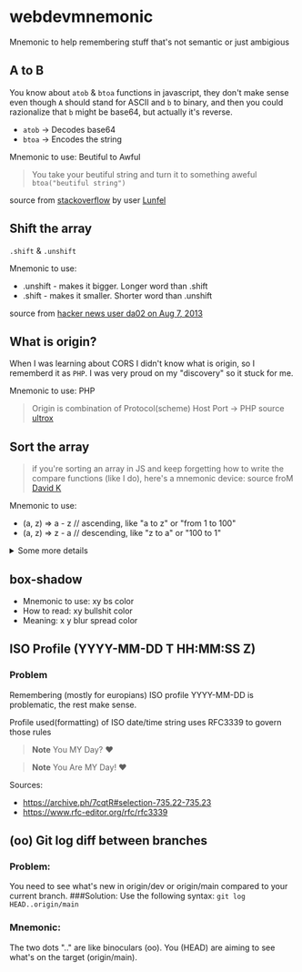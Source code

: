 # webdevmnemonic
Mnemonic to help remembering stuff that's not semantic or just ambigious


## A to B

You know about `atob` & `btoa` functions in javascript, they don't make sense even though `A` should stand for ASCII and `b` to binary, and then you could razionalize that `b` might  be base64, but actually it's reverse.

* `atob` -> Decodes base64 
* `btoa` -> Encodes the string

Mnemonic to use: Beutiful to Awful
> You take your beutiful string and turn it to something aweful `btoa("beutiful string")`

source from [stackoverflow](https://stackoverflow.com/a/65207102) by user [Lunfel](https://stackoverflow.com/users/1114113/lunfel)


## Shift the array

`.shift` & `.unshift`

Mnemonic to use:
* .unshift - makes it bigger. Longer word than .shift
* .shift - makes it smaller. Shorter word than .unshift

source from [hacker news user da02 on Aug 7, 2013](https://news.ycombinator.com/item?id=6171882)


## What is origin?
When I was learning about CORS I didn't know what is origin, so I rememberd it as `PHP`. I was very proud on my "discovery" so it stuck for me.

Mnemonic to use: PHP
> Origin is combination of Protocol(scheme) Host Port -> PHP
source [ultrox](https://github.com/ultrox/)

## Sort the array

>if you're sorting an array in JS and keep forgetting how to write the compare functions (like I do), here's a mnemonic device:
source froM [David K](https://twitter.com/davidkpiano/status/1292237580780605440)

Mnemonic to use:
* (a, z) => a - z // ascending, like "a to z" or "from 1 to 100"
* (a, z) => z - a // descending, like "z to a" or "100 to 1"

<details>
<summary>Some more details</summary>

```js
var someItems = ["Feb", "Jan", "Apr", "Dec", "Oct"];

function sortMonths(a, b){
  var correctMonthsOrder = ["Jan", "Feb", "Mar", "Apr", "May", "Jun", "Jul", "Aug", "Sep", "Oct", "Nov", "Dec"];
  
  return correctMonthsOrder.indexOf(a) - correctMonthsOrder.indexOf(b);
}
```

to sort strings use [localeCompare](https://developer.mozilla.org/en-US/docs/Web/JavaScript/Reference/Global_Objects/String/localeCompare) `a.localCompare(z)`
to sort arbitrary list like month, you'll need custom callback that associate items with numbers


someItems.sort(sortMonths);
src [Aphinya Dechalert](https://medium.com/madhash/demystifying-the-mysteries-of-sort-in-javascript-515ea5b48c7d)
</details>

## box-shadow

* Mnemonic to use: xy bs color
* How to read: xy bullshit color 
* Meaning: x y blur spread color



## ISO Profile (YYYY-MM-DD T HH:MM:SS Z)

### Problem
Remembering (mostly for europians) ISO profile YYYY-MM-DD is problematic, the rest make sense.

Profile used(formatting) of ISO date/time string uses RFC3339 to govern those rules


> **Note**
> You MY Day? :heart:

> **Note**
> You Are MY Day! :heart:

Sources:
* https://archive.ph/7cqtR#selection-735.22-735.23
* https://www.rfc-editor.org/rfc/rfc3339


## (oo) Git log diff between branches
### Problem:
You need to see what's new in origin/dev or origin/main compared to your current branch.
###Solution:
Use the following syntax: `git log HEAD..origin/main`

### Mnemonic:
The two dots ".." are like binoculars (oo). You (HEAD) are aiming to see what's on the target (origin/main).
